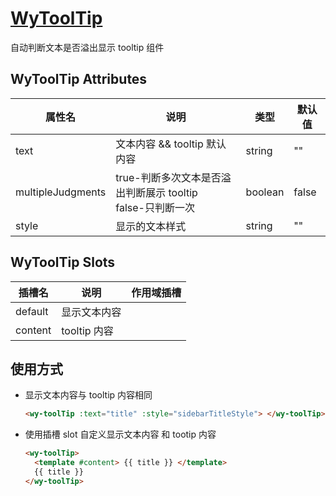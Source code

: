 # [WyToolTip](http://localhost:8080/wy-vue3-vite-basic-docs/component/WyToolTip.html)

自动判断文本是否溢出显示 tooltip 组件

## WyToolTip Attributes

| 属性名            | 说明                                                           | 类型    | 默认值 |
| ----------------- | -------------------------------------------------------------- | ------- | ------ |
| text              | 文本内容 && tooltip 默认内容                                   | string  | ""     |
| multipleJudgments | true-判断多次文本是否溢出判断展示 tooltip<br> false-只判断一次 | boolean | false  |
| style             | 显示的文本样式                                                 | string  | ""     |

## WyToolTip Slots

| 插槽名  | 说明         | 作用域插槽 |
| ------- | ------------ | ---------- |
| default | 显示文本内容 |            |
| content | tooltip 内容 |            |

## 使用方式

- 显示文本内容与 tooltip 内容相同

  ```html
  <wy-toolTip :text="title" :style="sidebarTitleStyle"> </wy-toolTip>
  ```

- 使用插槽 slot 自定义显示文本内容 和 tootip 内容

  ```html
  <wy-toolTip>
    <template #content> {{ title }} </template>
    {{ title }}
  </wy-toolTip>
  ```
